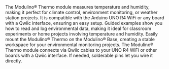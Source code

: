 <FeatureDescription>
The Modulino® Thermo module measures temperature and humidity, making it perfect for climate control, environment monitoring, or weather station projects. It is compatible with the Arduino UNO R4 WiFi or any board with a Qwiic interface, ensuring an easy setup.
</FeatureDescription>

<FeatureList>
  <Feature title="Beginner Friendly" image="led">
    Guided examples show you how to read and log environmental data, making it ideal for classroom experiments or home projects involving temperature and humidity.
  </Feature>
  <Feature title="Modulino® Base" image="configurability">
    Easily mount the Modulino® Thermo on the Modulino® Base, creating a stable workspace for your environmental monitoring projects.
  </Feature>
  <Feature title="Qwiic & Solderable Pins" image="connection">
    The Modulino® Thermo module connects via Qwiic cables to your UNO R4 WiFi or other boards with a Qwiic interface. If needed, solderable pins let you wire it directly.
  </Feature>
</FeatureList>
